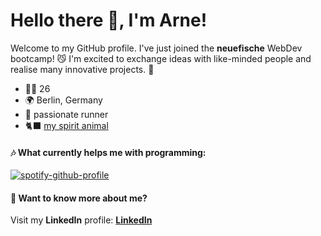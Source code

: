 # Hello there 👋, I'm Arne!
Welcome to my GitHub profile. I've just joined the **neuefische** WebDev bootcamp! 😼
I'm excited to exchange ideas with like-minded people and realise many innovative projects. 🙌

- 🙍‍♂️ 26
- 🌍 Berlin, Germany
- 🏃 passionate runner
- 🐈‍⬛ [my spirit animal](https://i.kym-cdn.com/entries/icons/original/000/021/441/chill_cat.jpg) 

####  🎶 What currently helps me with programming:
[![spotify-github-profile](https://spotify-github-profile.vercel.app/api/view?uid=arne-witteler&cover_image=true&theme=novatorem&show_offline=true&background_color=121212&interchange=false&bar_color=53b14f&bar_color_cover=false)](https://spotify-github-profile.vercel.app/api/view?uid=arne-witteler&redirect=true)
#### 🤔 Want to know more about me?
Visit my **LinkedIn** profile: **[LinkedIn](https://www.linkedin.com/in/arne-witteler-7488b01b7/)**

